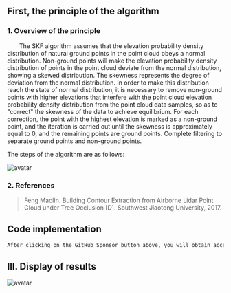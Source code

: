 ##  First, the principle of the algorithm 

###  1. Overview of the principle 

  The SKF algorithm assumes that the elevation probability density distribution of natural ground points in the point cloud obeys a normal distribution. Non-ground points will make the elevation probability density distribution of points in the point cloud deviate from the normal distribution, showing a skewed distribution. The skewness represents the degree of deviation from the normal distribution. In order to make this distribution reach the state of normal distribution, it is necessary to remove non-ground points with higher elevations that interfere with the point cloud elevation probability density distribution from the point cloud data samples, so as to "correct" the skewness of the data to achieve equilibrium. For each correction, the point with the highest elevation is marked as a non-ground point, and the iteration is carried out until the skewness is approximately equal to 0, and the remaining points are ground points. Complete filtering to separate ground points and non-ground points. 

The steps of the algorithm are as follows: 

![avatar]( 44056b70b7ce47feaeebe0ddd13fa80a.png) 

###  2. References 

>  Feng Maolin. Building Contour Extraction from Airborne Lidar Point Cloud under Tree Occlusion [D]. Southwest Jiaotong University, 2017. 

##  Code implementation 

 ```python  
After clicking on the GitHub Sponsor button above, you will obtain access permissions to my private code repository ( https://github.com/slowlon/my_code_bar ) to view this blog code. By searching the code number of this blog, you can find the code you need, code number is: 2024020309574596726
 ```  
##  III. Display of results 

![avatar]( 095f6e06eaab49c897029f8616a19b13.png) 

